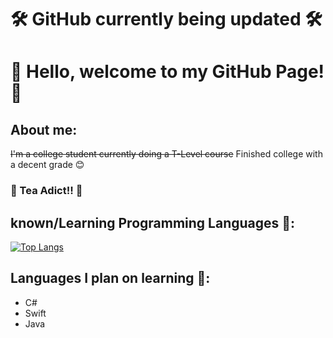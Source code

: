 # 🛠️ GitHub currently being updated 🛠️
# 👋 Hello, welcome to my GitHub Page! 👋

## About me:
~~I'm a college student currently doing a T-Level course~~
Finished college with a decent grade 😊
### 🍵 Tea Adict!! 🍵

## known/Learning Programming Languages 🧠:
[![Top Langs](https://github-readme-stats.vercel.app/api/top-langs/?username=DominikVla&hide=CSS&layout=compact)](https://github.com/anuraghazra/github-readme-stats)

## Languages I plan on learning 📖:
- C#
- Swift
- Java
